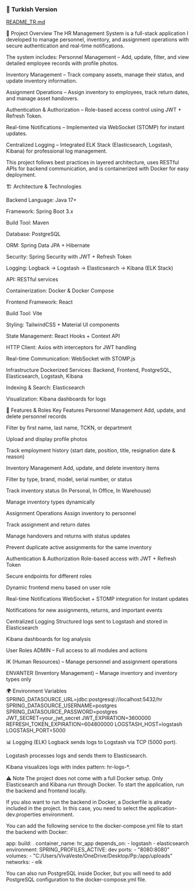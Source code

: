 
### 📄 Turkish Version
[README_TR.md](https://github.com/Sosun044/Human-Resources-Project/blob/main/README_TR.md)


📌 Project Overview
The HR Management System is a full-stack application I developed to manage personnel, inventory, and assignment operations with secure authentication and real-time notifications.

The system includes:
Personnel Management – Add, update, filter, and view detailed employee records with profile photos.

Inventory Management – Track company assets, manage their status, and update inventory information.

Assignment Operations – Assign inventory to employees, track return dates, and manage asset handovers.

Authentication & Authorization – Role-based access control using JWT + Refresh Token.

Real-time Notifications – Implemented via WebSocket (STOMP) for instant updates.

Centralized Logging – Integrated ELK Stack (Elasticsearch, Logstash, Kibana) for professional log management.

This project follows best practices in layered architecture, uses RESTful APIs for backend communication, and is containerized with Docker for easy deployment.

🏗 Architecture & Technologies

Backend
Language: Java 17+

Framework: Spring Boot 3.x

Build Tool: Maven

Database: PostgreSQL

ORM: Spring Data JPA + Hibernate

Security: Spring Security with JWT + Refresh Token

Logging: Logback → Logstash → Elasticsearch → Kibana (ELK Stack)

API: RESTful services

Containerization: Docker & Docker Compose

Frontend
Framework: React

Build Tool: Vite

Styling: TailwindCSS + Material UI components

State Management: React Hooks + Context API

HTTP Client: Axios with interceptors for JWT handling

Real-time Communication: WebSocket with STOMP.js

Infrastructure
Dockerized Services: Backend, Frontend, PostgreSQL, Elasticsearch, Logstash, Kibana

Indexing & Search: Elasticsearch

Visualization: Kibana dashboards for logs

🚀 Features & Roles
Key Features
Personnel Management
Add, update, and delete personnel records

Filter by first name, last name, TCKN, or department

Upload and display profile photos

Track employment history (start date, position, title, resignation date & reason)

Inventory Management
Add, update, and delete inventory items

Filter by type, brand, model, serial number, or status

Track inventory status (In Personal, In Office, In Warehouse)

Manage inventory types dynamically

Assignment Operations
Assign inventory to personnel

Track assignment and return dates

Manage handovers and returns with status updates

Prevent duplicate active assignments for the same inventory

Authentication & Authorization
Role-based access with JWT + Refresh Token

Secure endpoints for different roles

Dynamic frontend menu based on user role

Real-time Notifications
WebSocket + STOMP integration for instant updates

Notifications for new assignments, returns, and important events

Centralized Logging
Structured logs sent to Logstash and stored in Elasticsearch

Kibana dashboards for log analysis

User Roles
ADMIN – Full access to all modules and actions

IK (Human Resources) – Manage personnel and assignment operations

ENVANTER (Inventory Management) – Manage inventory and inventory types only

🌍 Environment Variables
SPRING_DATASOURCE_URL=jdbc:postgresql://localhost:5432/hr
SPRING_DATASOURCE_USERNAME=postgres
SPRING_DATASOURCE_PASSWORD=postgres
JWT_SECRET=your_jwt_secret
JWT_EXPIRATION=3600000
REFRESH_TOKEN_EXPIRATION=604800000
LOGSTASH_HOST=logstash
LOGSTASH_PORT=5000

📊 Logging (ELK)
Logback sends logs to Logstash via TCP (5000 port).

Logstash processes logs and sends them to Elasticsearch.

Kibana visualizes logs with index pattern: hr-logs-*.

⚠️ Note
The project does not come with a full Docker setup.
Only Elasticsearch and Kibana run through Docker.
To start the application, run the backend and frontend locally.

If you also want to run the backend in Docker, a Dockerfile is already included in the project.
In this case, you need to select the application-dev.properties environment.

You can add the following service to the docker-compose.yml file to start the backend with Docker:

  app:
    build: .
    container_name: hr_app
    depends_on:
      - logstash
      - elasticsearch
    environment:
      SPRING_PROFILES_ACTIVE: dev
    ports:
      - "8080:8080"
    volumes:
      - "C:/Users/VivaVeste/OneDrive/Desktop/Pp:/app/uploads"
    networks:
      - elk

You can also run PostgreSQL inside Docker, but you will need to add PostgreSQL configuration to the docker-compose.yml file.









